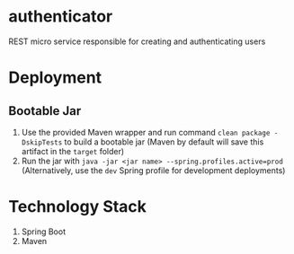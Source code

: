 # authenticator
REST micro service responsible for creating and authenticating users

# Deployment
## Bootable Jar
1. Use the provided Maven wrapper and run command `clean package -DskipTests` to build a bootable jar 
(Maven by default will save this artifact in the `target` folder)
2. Run the jar with `java -jar <jar name> --spring.profiles.active=prod`
(Alternatively, use the `dev` Spring profile for development deployments)

# Technology Stack
1. Spring Boot
2. Maven
